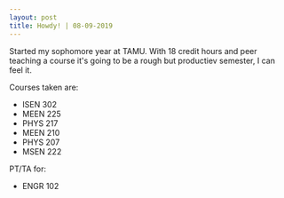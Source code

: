 ```yaml
---
layout: post
title: Howdy! | 08-09-2019
---
```


Started my sophomore year at TAMU. With 18 credit hours and peer teaching a course it's going to be a rough but productiev semester, I can feel it. 

Courses taken are:

* ISEN 302
* MEEN 225
* PHYS 217
* MEEN 210
* PHYS 207
* MSEN 222

PT/TA for:

* ENGR 102

